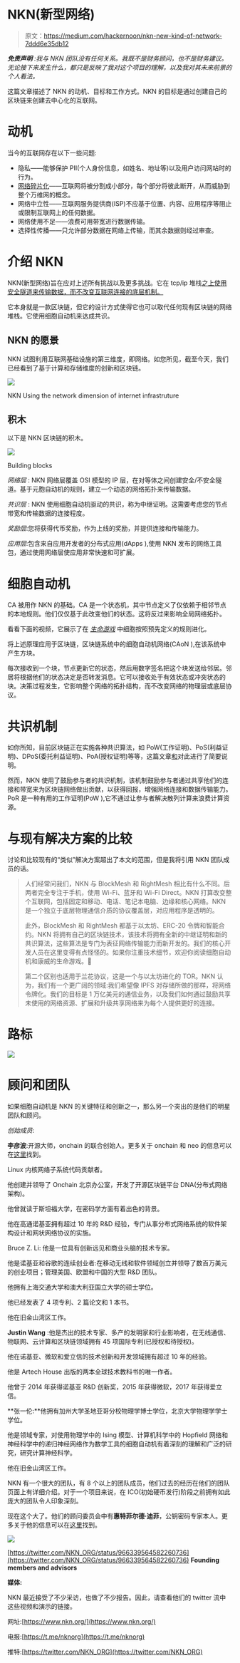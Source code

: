# NKN(新型网络)

> 原文：<https://medium.com/hackernoon/nkn-new-kind-of-network-7ddd6e35db12>

***免责声明*** *:我与 NKN 团队没有任何关系。我既不是财务顾问，也不是财务建议。无论接下来发生什么，都只是反映了我对这个项目的理解，以及我对其未来前景的个人看法。*

这篇文章描述了 NKN 的动机、目标和工作方式。NKN 的目标是通过创建自己的区块链来创建去中心化的互联网。

# 动机

当今的互联网存在以下一些问题:

*   隐私——能够保护 PII(个人身份信息，如姓名、地址等)以及用户访问网站时的行为。
*   [网络碎片化](https://hackernoon.com/tagged/network-fragmentation)——互联网将被分割成小部分，每个部分将彼此断开，从而威胁到整个万维网的概念。
*   网络中立性——互联网服务提供商(ISP)不应基于位置、内容、应用程序等阻止或限制互联网上的任何数据。
*   网络使用不足——浪费可用带宽进行数据传输。
*   选择性传播——只允许部分数据在网络上传输，而其余数据则经过审查。

# 介绍 NKN

NKN(新型网络)旨在应对上述所有挑战以及更多挑战。它在 tcp/ip 堆栈[之上使用安全隧道来传输数据，而不改变互联网连接的底层机制。](https://en.wikipedia.org/wiki/OSI_model)

它本身就是一款区块链，但它的设计方式使得它也可以取代任何现有区块链的网络堆栈。它使用细胞自动机来达成共识。

## NKN 的愿景

NKN 试图利用互联网基础设施的第三维度，即网络。如您所见，截至今天，我们已经看到了基于计算和存储维度的创新和区块链。

![](img/4b44346e998f5280fde91fa98d43b8fb.png)

NKN Using the network dimension of internet infrastruture

## 积木

以下是 NKN 区块链的积木。

![](img/57e8dffbdddd410f554f1690e98ddd57.png)

Building blocks

*网络层* : NKN 网络层覆盖 OSI 模型的 IP 层，在对等体之间创建安全/不安全隧道。基于元胞自动机的规则，建立一个动态的网络拓扑来传输数据。

*共识层* : NKN 使用细胞自动机驱动的共识，称为中继证明。这需要考虑您的节点带宽和传输数据的连接程度。

*奖励层*:您将获得代币奖励，作为上线的奖励，并提供连接和传输能力。

*应用层*:包含来自应用开发者的分布式应用(dApps ),使用 NKN 发布的网络工具包，通过使用网络层使应用非常快速和可扩展。

# 细胞自动机

CA 被用作 NKN 的基础。CA 是一个状态机，其中节点定义了仅依赖于相邻节点的本地规则。他们仅仅基于此改变他们的状态。这将反过来影响全局网络拓扑。

看看下面的视频，它展示了在 [*生命游戏*](https://en.wikipedia.org/wiki/Conway%27s_Game_of_Life) 中细胞按照预先定义的规则进化。

将上述原理应用于区块链，区块链系统中的细胞自动机网络(CAoN ),在该系统中产生方块。

每次接收到一个块，节点更新它的状态，然后用数字签名把这个块发送给邻居。邻居将根据他们的状态决定是否转发消息。它可以接收处于有效状态或冲突状态的块。决策过程发生，它影响整个网络的拓扑结构，而不改变网络的物理层或底层协议。

# 共识机制

如你所知，目前区块链正在实施各种共识算法，如 PoW(工作证明)、PoS(利益证明)、DPoS(委托利益证明)、PoA(授权证明)等等，这篇文章[和](https://hackernoon.com/a-hitchhikers-guide-to-consensus-algorithms-d81aae3eb0e3)对此进行了简要说明。

然而，NKN 使用了鼓励参与者的共识机制，该机制鼓励参与者通过共享他们的连接和带宽来为区块链网络做出贡献，以获得回报，增强网络连接和数据传输能力。PoR 是一种有用的工作证明(PoW ),它不通过让参与者解决散列计算来浪费计算资源。

# 与现有解决方案的比较

讨论和比较现有的“类似”解决方案超出了本文的范围，但是我将引用 NKN 团队成员的话。

> 人们经常问我们，NKN 与 BlockMesh 和 RightMesh 相比有什么不同。后两者完全专注于手机，使用 Wi-Fi、蓝牙和 Wi-Fi Direct。NKN 打算改变整个互联网，包括固定和移动、电话、笔记本电脑、边缘和核心网络。NKN 是一个独立于底层物理通信介质的协议覆盖层，对应用程序是透明的。
> 
> 此外，BlockMesh 和 RightMesh 都基于以太坊、ERC-20 令牌和智能合约。NKN 将拥有自己的区块链技术，该技术将拥有全新的中继证明和新的共识算法，这些算法是专门为表征网络传输能力而新开发的。我们的核心开发人员在这里变得有点怪怪的。如果你注重技术细节，欢迎你阅读细胞自动机和康威的生命游戏。🙂
> 
> 第二个区别也适用于兰花协议，这是一个与以太坊进化的 TOR。NKN 认为，我们有一个更广阔的领域:我们希望像 IPFS 对存储所做的那样，将网络令牌化。我们的目标是 1 万亿美元的通信业务，以及我们如何通过鼓励共享未使用的网络资源、扩展和升级共享网络来为每个人提供更好的连接。

# 路标

![](img/b9d911c23b62802574506e7eec60ceb7.png)

# 顾问和团队

如果细胞自动机是 NKN 的关键特征和创新之一，那么另一个突出的是他们的明星团队和顾问。

*创始成员*:

**李彦波**:开源大师，onchain 的联合创始人。更多关于 onchain 和 neo 的信息可以在[这里](https://hackernoon.com/neo-onchain-and-its-ultimate-plan-dna-4c33e9b6bfaa)找到。

Linux 内核网络子系统代码贡献者。

他创建并领导了 Onchain 北京办公室，开发了开源区块链平台 DNA(分布式网络架构)。

他曾就读于斯坦福大学，在密码学方面有着出色的背景。

他在高通诺基亚拥有超过 10 年的 R&D 经验，专门从事分布式网络系统的软件架构设计和网状网络协议的实施。

Bruce Z. Li: 他是一位具有创新远见和商业头脑的技术专家。

他是诺基亚和谷歌的连续创业者:在移动无线和软件领域创立并领导了数百万美元的创业项目；管理美国、欧盟和中国的大型 R&D 团队。

他拥有上海交通大学和澳大利亚国立大学的硕士学位。

他已经发表了 4 项专利、2 篇论文和 1 本书。

他在旧金山湾区工作。

**Justin Wang** :他是杰出的技术专家、多产的发明家和行业影响者，在无线通信、物联网、云计算和区块链领域拥有 45 项国际专利(已授权和待授权)。

他在诺基亚、微软和爱立信的技术创新和开发领域拥有超过 10 年的经验。

他是 Artech House 出版的两本全球技术教科书的唯一作者。

他曾于 2014 年获得诺基亚 R&D 创新奖，2015 年获得微软，2017 年获得爱立信。

**张一伦:**他拥有加州大学圣地亚哥分校物理学博士学位，北京大学物理学学士学位。

他是领域专家，对使用物理学中的 Ising 模型、计算机科学中的 Hopfield 网络和神经科学中的递归神经网络作为数学工具的细胞自动机有着深刻的理解和广泛的研究，研究计算神经科学。

他在旧金山湾区工作。

NKN 有一个很大的团队，有 8 个以上的团队成员，他们过去的经历在他们的团队页面上有详细介绍。对于一个项目来说，在 ICO(初始硬币发行)阶段之前拥有如此庞大的团队令人印象深刻。

现在这个大了。他们的顾问委员会中有**惠特菲尔德·迪菲**，公钥密码专家本人。更多关于他的信息可以在[这里](https://en.wikipedia.org/wiki/Whitfield_Diffie)找到。

![](img/c82aeb77214e197ac3c33d517ba4a5c3.png)

[https://twitter.com/NKN_ORG/status/966339564582260736](https://twitter.com/NKN_ORG/status/966339564582260736) **Founding members and advisors**

**媒体:**

NKN 最近接受了不少采访，也做了不少报告。因此，请查看他们的 twitter 流中这些视频和演示的链接。

网址:[https://www.nkn.org/](https://www.nkn.org/)

电报:[https://t.me/nknorg](https://t.me/nknorg)

推特:[https://twitter.com/NKN_ORG](https://twitter.com/NKN_ORG)